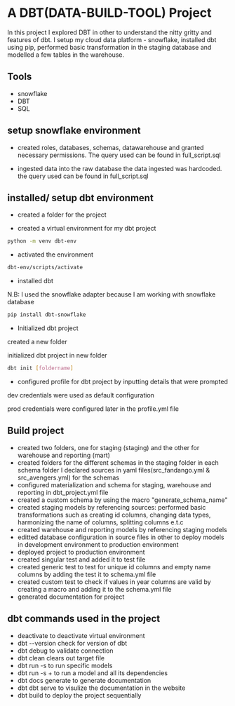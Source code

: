 
# A DBT(DATA-BUILD-TOOL) Project

In this project I explored DBT in other to understand the nitty gritty and features of dbt. I setup my cloud data platform - snowflake, installed dbt using pip, performed basic transformation in the staging database and modelled a few tables in the warehouse.




## Tools
* snowflake
* DBT 
* SQL



## setup snowflake environment
* created roles, databases, schemas, datawarehouse and granted necessary permissions. The query used can be found in full_script.sql

* ingested data into the raw database
the data ingested was hardcoded. the query used can be found in full_script.sql

## installed/ setup dbt environment
* created a folder for the project

* created a virtual environment for my dbt project
```bash
python -m venv dbt-env
```     
* activated the environment
```bash      
dbt-env/scripts/activate
```
* installed dbt

N.B: I used the snowflake adapter because I am working with snowflake database

```bash
pip install dbt-snowflake
```
* Initialized dbt project

created a new folder

initialized dbt project in new folder

```bash
dbt init [foldername]
```

* configured profile for dbt project by inputting details that were prompted

dev credentials were used as default configuration

prod credentials were configured later in the profile.yml file 

## Build project
* created two folders, one for staging (staging) and the other for warehouse and reporting (mart)
* created folders for the different schemas in the staging folder
in each schema folder I declared sources in yaml files(src_fandango.yml & src_avengers.yml) for the schemas
* configured materialization and schema for staging, warehouse and reporting in dbt_project.yml file
* created a custom schema by using the macro "generate_schema_name"
* created staging models by referencing sources: 
performed basic transformations such as creating id columns, changing data types, harmonizing the name of columns, splitting columns e.t.c
* created warehouse and reporting models by referencing staging models
* editted database configuration in source files in other to deploy models in development environment to production environment
* deployed project to production environment
* created singular test and added it to test file
* created generic test to test for unique id columns and empty name columns by adding the test it to schema.yml file 
* created custom test to check if values in year columns are valid by creating a macro and adding it to the schema.yml file 
* generated documentation for project

 

## dbt commands used in the project

* deactivate to deactivate virtual environment
* dbt --version  check for version of dbt
* dbt debug to validate connection
* dbt clean clears out target file
* dbt run -s <name of models> to run specific models
* dbt run -s +<name of model> to run a model and all its dependencies
* dbt docs generate to generate documentation
* dbt dbt serve to visulize the documentation in the website
* dbt build to deploy the project sequentially



